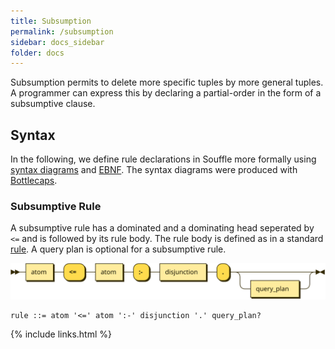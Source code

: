```yaml
---
title: Subsumption
permalink: /subsumption
sidebar: docs_sidebar
folder: docs
---
```


Subsumption permits to delete more specific tuples by more general tuples. 
A programmer can express this by declaring a partial-order in the form 
of a subsumptive clause.

## Syntax 
In the following, we define rule declarations in Souffle more formally using [syntax diagrams](https://en.wikipedia.org/wiki/Syntax_diagram) and [EBNF](https://en.wikipedia.org/wiki/Extended_Backus–Naur_form). The syntax diagrams were produced with [Bottlecaps](https://www.bottlecaps.de/rr/ui).

### Subsumptive Rule
A subsumptive rule has a dominated and a dominating head seperated by `<=` and is followed by its rule body. The rule body is defined as in a standard [rule](/rules).  A query plan is optional for a subsumptive rule.

![Rule](/img/subsumptive_rule.svg)

```ebnf
rule ::= atom '<=' atom ':-' disjunction '.' query_plan?
```

{% include links.html %}
